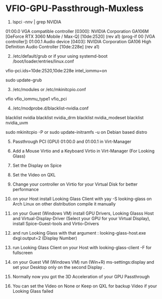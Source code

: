 # VFIO-GPU-Passthrough-Muxless

1. lspci -nnv | grep NVIDIA

01:00.0 VGA compatible controller [0300]: NVIDIA Corporation GA106M [GeForce RTX 3060 Mobile / Max-Q] [10de:2520] (rev a1) (prog-if 00 [VGA controller])
01:00.1 Audio device [0403]: NVIDIA Corporation GA106 High Definition Audio Controller [10de:228e] (rev a1)

2. /etc/default/grub or if your using systemd-boot /boot/loader/entries/linux.conf

vfio-pci.ids=10de:2520,10de:228e intel_iommu=on

sudo update-grub

3. /etc/modules or /etc/mkinitcpio.conf 

vfio
vfio_iommu_type1
vfio_pci

4. /etc/modprobe.d/blacklist-nvidia.conf

blacklist nvidia
blacklist nvidia_drm
blacklist nvidia_modeset
blacklist nvidia_uvm

sudo mkinitcpio -P or sudo update-initramfs -u on Debian based distro

5. Passthrough PCI (GPU) 01:00.0 and 01:00.1 in Virt-Manager

6. Add a Mouse Virtio and a Keyboard Virtio in Virt-Manager (For Looking Glass)

7. Set the Display on Spice

8. Set the Video on QXL 

9. Change your controller on Virtio for your Virtual Disk for better performance  

10. on your Host install Looking Glass Client with yay -S looking-glass on Arch Linux on other distribution compile it manually 

11. on your Guest (Windows VM) install GPU Drivers, Looking Glasss Host and Virtual-Display-Driver (Select your GPU for your Virtual Display), install Spice-Guest-tools and Virtio-Drivers

12. and run Looking Glass with that argument : looking-glass-host.exe dxgi:output=2 (Display Number)

13. run Looking Glass Client on your Host with looking-glass-client -F for fullscreen

14. on your Guest VM (Windows VM) run (Win+R) ms-settings:display and set your Desktop only on the second Display .

15. Normally now you got the 3D Acceleration of your GPU Passthrough

16. You can set the Video on None or Keep on QXL for backup Video if your Looking Glass failed

























